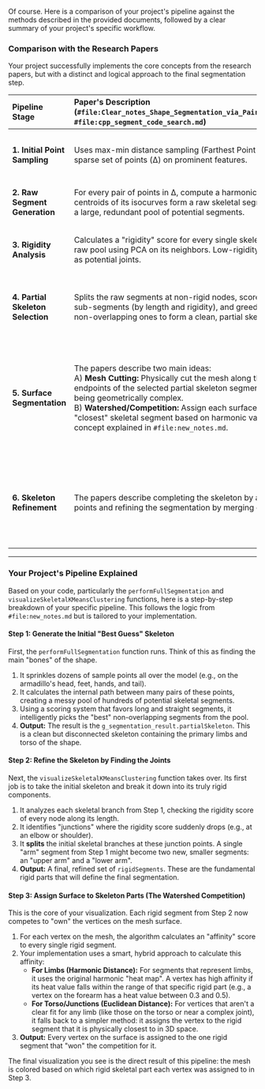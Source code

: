 Of course. Here is a comparison of your project's pipeline against the methods described in the provided documents, followed by a clear summary of your project's specific workflow.

### Comparison with the Research Papers

Your project successfully implements the core concepts from the research papers, but with a distinct and logical approach to the final segmentation step.

| Pipeline Stage | Paper's Description (`#file:Clear_notes_Shape_Segmentation_via_Pairwise_Harmonics.md`, `#file:cpp_segment_code_search.md`) | Your Project's Implementation (main_segmentation.cpp) |
| :--- | :--- | :--- |
| **1. Initial Point Sampling** | Uses max-min distance sampling (Farthest Point Sampling) to get a sparse set of points (Δ) on prominent features. | **Matches.** Your project uses FPS (e.g., `testEnhancedFPS`, `farthestPointSamplingLibIGL`) to generate the initial set of points (`g_segmentation_result.fpsPoints`). |
| **2. Raw Segment Generation** | For every pair of points in Δ, compute a harmonic field. The centroids of its isocurves form a raw skeletal segment. This creates a large, redundant pool of potential segments. | **Matches.** The `performFullSegmentation` function executes this process, generating a large set of candidate segments internally before selection. |
| **3. Rigidity Analysis** | Calculates a "rigidity" score for every single skeletal node from the raw pool using PCA on its neighbors. Low-rigidity nodes are marked as potential joints. | **Matches.** Your project calculates rigidity for all nodes (`segment.nodeRigidities`) and uses it to guide the process. Functions like `analyzeDetailedRigidity` confirm this. |
| **4. Partial Skeleton Selection** | Splits the raw segments at non-rigid nodes, scores the resulting sub-segments (by length and rigidity), and greedily selects the best non-overlapping ones to form a clean, partial skeleton. | **Matches.** `performFullSegmentation` performs this greedy selection to produce the `g_segmentation_result.partialSkeleton`. This is the set of primary "bones" of the shape. |
| **5. Surface Segmentation** | The papers describe two main ideas: <br> A) **Mesh Cutting:** Physically cut the mesh along the isocurves at the endpoints of the selected partial skeleton segments. This is noted as being geometrically complex. <br> B) **Watershed/Competition:** Assign each surface vertex to the "closest" skeletal segment based on harmonic values. This is the concept explained in `#file:new_notes.md`. | **This is the key area of distinction and refinement in your project.** <br> Your `visualizeSkeletalKMeansClustering` function implements the more robust **Watershed/Competition** method (B). It does not perform complex mesh cutting. Instead of using the partial skeleton directly, it first performs an additional refinement step (see below) and then has the resulting rigid parts compete for surface vertices. |
| **6. Skeleton Refinement** | The papers describe completing the skeleton by adding junction points and refining the segmentation by merging components. | **Your project takes a different, more direct approach.** Instead of completing the skeleton and then refining the segmentation, your `visualizeSkeletalKMeansClustering` function refines the skeleton *first* by splitting it at junctions, and then creates the final segmentation from those refined parts in one step. |

***

### Your Project's Pipeline Explained

Based on your code, particularly the `performFullSegmentation` and `visualizeSkeletalKMeansClustering` functions, here is a step-by-step breakdown of your specific pipeline. This follows the logic from `#file:new_notes.md` but is tailored to your implementation.

#### Step 1: Generate the Initial "Best Guess" Skeleton

First, the `performFullSegmentation` function runs. Think of this as finding the main "bones" of the shape.
1.  It sprinkles dozens of sample points all over the model (e.g., on the armadillo's head, feet, hands, and tail).
2.  It calculates the internal path between many pairs of these points, creating a messy pool of hundreds of potential skeletal segments.
3.  Using a scoring system that favors long and straight segments, it intelligently picks the "best" non-overlapping segments from the pool.
4.  **Output:** The result is the `g_segmentation_result.partialSkeleton`. This is a clean but disconnected skeleton containing the primary limbs and torso of the shape.

#### Step 2: Refine the Skeleton by Finding the Joints

Next, the `visualizeSkeletalKMeansClustering` function takes over. Its first job is to take the initial skeleton and break it down into its truly rigid components.
1.  It analyzes each skeletal branch from Step 1, checking the rigidity score of every node along its length.
2.  It identifies "junctions" where the rigidity score suddenly drops (e.g., at an elbow or shoulder).
3.  It **splits** the initial skeletal branches at these junction points. A single "arm" segment from Step 1 might become two new, smaller segments: an "upper arm" and a "lower arm".
4.  **Output:** A final, refined set of `rigidSegments`. These are the fundamental rigid parts that will define the final segmentation.

#### Step 3: Assign Surface to Skeleton Parts (The Watershed Competition)

This is the core of your visualization. Each rigid segment from Step 2 now competes to "own" the vertices on the mesh surface.
1.  For each vertex on the mesh, the algorithm calculates an "affinity" score to every single rigid segment.
2.  Your implementation uses a smart, hybrid approach to calculate this affinity:
    *   **For Limbs (Harmonic Distance):** For segments that represent limbs, it uses the original harmonic "heat map". A vertex has high affinity if its heat value falls within the range of that specific rigid part (e.g., a vertex on the forearm has a heat value between 0.3 and 0.5).
    *   **For Torso/Junctions (Euclidean Distance):** For vertices that aren't a clear fit for any limb (like those on the torso or near a complex joint), it falls back to a simpler method: it assigns the vertex to the rigid segment that it is physically closest to in 3D space.
3.  **Output:** Every vertex on the surface is assigned to the one rigid segment that "won" the competition for it.

The final visualization you see is the direct result of this pipeline: the mesh is colored based on which rigid skeletal part each vertex was assigned to in Step 3.